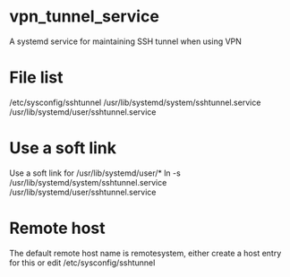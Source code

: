 # vpn_tunnel_service
A systemd service for maintaining SSH tunnel when using VPN

# File list
/etc/sysconfig/sshtunnel
/usr/lib/systemd/system/sshtunnel.service
/usr/lib/systemd/user/sshtunnel.service

# Use a soft link
Use a soft link for /usr/lib/systemd/user/*
ln -s /usr/lib/systemd/system/sshtunnel.service /usr/lib/systemd/user/sshtunnel.service

# Remote host
The default remote host name is remotesystem, either create a host entry for this or edit /etc/sysconfig/sshtunnel
